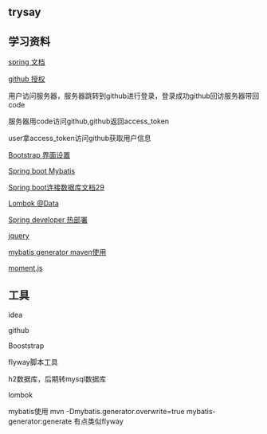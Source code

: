 ## trysay

## 学习资料

[spring 文档](https://spring.io/guides/#tutorials)

[github 授权](https://developer.github.com/apps/building-oauth-apps/authorizing-oauth-apps/)

用户访问服务器，服务器跳转到github进行登录，登录成功github回访服务器带回code

服务器用code访问github,github返回access_token

user拿access_token访问github获取用户信息


[Bootstrap 界面设置](https://v3.bootcss.com/components/#navbar)

[Spring boot Mybatis](http://mybatis.org/spring-boot-starter/mybatis-spring-boot-autoconfigure/)

[Spring boot连接数据库文档29](https://docs.spring.io/spring-boot/docs/2.0.0.RC1/reference/htmlsingle/)

[Lombok @Data](https://projectlombok.org/setup/maven)

[Spring developer 热部署](https://blog.csdn.net/xm393392625/article/details/88830196)

[jquery](https://code.jquery.com/jquery-3.4.1.min.js)

[mybatis generator maven使用](http://mybatis.org/generator/running/runningWithMaven.html)

[moment.js](http://momentjs.cn/)
## 工具

idea

github

Booststrap

flyway脚本工具

h2数据库，后期转mysql数据库

lombok 

mybatis使用  mvn -Dmybatis.generator.overwrite=true mybatis-generator:generate
有点类似flyway